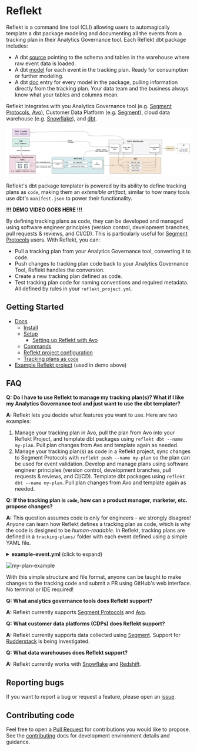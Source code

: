 <!--
SPDX-FileCopyrightText: 2022 Gregory Clunies <greg@reflekt-ci.com>

SPDX-License-Identifier: Apache-2.0
-->

# Reflekt
Reflekt is a command line tool (CLI) allowing users to automagically template a dbt package modeling and documenting all the events from a tracking plan in their Analytics Governance tool. Each Reflekt dbt package includes:
- A dbt [source](https://docs.getdbt.com/docs/building-a-dbt-project/using-sources) pointing to the schema and tables in the warehouse where raw event data is loaded.
- A dbt [model](https://docs.getdbt.com/docs/building-a-dbt-project/building-models) for each event in the tracking plan. Ready for consumption or further modeling.
- A dbt [doc](https://docs.getdbt.com/docs/building-a-dbt-project/documentation) entry for every model in the package, pulling information directly from the tracking plan. Your data team and the business always know what your tables and columns mean.

Reflekt integrates with you Analytics Governance tool (e.g. [Segment Protocols](https://segment.com/docs/protocols/), [Avo](https://www.avo.app/)), Customer Data Platform (e.g. [Segment](https://segment.com/)), cloud data warehouse (e.g. [Snowflake](https://www.snowflake.com/)), and [dbt](https://www.getdbt.com/).

![reflekt-arch](/docs/reflekt-arch-flow.jpg)

Reflekt's dbt package templater is powered by its ability to define tracking plans as `code`, making them an *extensible artifact*, similar to how many tools use dbt's `manifest.json` to power their functionality.

**!!! DEMO VIDEO GOES HERE !!!**

By defining tracking plans as code, they can be developed and managed using software engineer principles (version control, development branches, pull requests & reviews, and CI/CD). This is particularly useful for [Segment Protocols](https://segment.com/docs/protocols/) users. With Reflekt, you can:
- Pull a tracking plan from your Analytics Governance tool, converting it to code.
- Push changes to tracking plan code back to your Analytics Governance Tool, Reflekt handles the conversion.
- Create a new tracking plan defined as code.
- Test tracking plan code for naming conventions and required metadata. All defined by rules in your `reflekt_project.yml`.

## Getting Started
- [Docs](docs/DOCUMENTATION.md/#docs)
  - [Install](docs/DOCUMENTATION.md/#install)
  - [Setup](docs/DOCUMENTATION.md/#setup)
    - [Setting up Reflekt with Avo](docs/DOCUMENTATION.md/#setting-up-reflekt-with-avo)
  - [Commands](docs/DOCUMENTATION.md/#commands)
  - [Reflekt project configuration](docs/DOCUMENTATION.md/#project-configuration)
  - [Tracking plans as `code`](docs/DOCUMENTATION.md/#tracking-plans-as-code)
- [Example Reflekt project](https://github.com/GClunies/patty-bar-reflekt) (used in demo above)

## FAQ
**Q:** **Do I have to use Reflekt to manage my tracking plan(s)? What if I like my Analytics Governance tool and just want to use the dbt templater?**

**A:** Reflekt lets you decide what features you want to use. Here are two examples:
1. Manage your tracking plan in Avo, pull the plan from Avo into your Reflekt Project, and template dbt packages using `reflekt dbt --name my-plan`. Pull plan changes from Avo and template again as needed.
2. Manage your tracking plan(s) as code in a Reflekt project, sync changes to Segment Protocols with `reflekt push --name my-plan` so the plan can be used for event validation. Develop and manage plans using software engineer principles (version control, development branches, pull requests & reviews, and CI/CD). Template dbt packages using `reflekt dbt --name my-plan`. Pull plan changes from Avo and template again as needed.

**Q:** **If the tracking plan is `code`, how can a product manager, marketer, etc. propose changes?**

**A:** This question assumes code is only for engineers - we strongly disagree! *Anyone* can learn how Reflekt defines a tracking plan as code, which is why the code is designed to be *human-readable*. In Reflekt, tracking plans are defined in a `tracking-plans/` folder with each event defined using a simple YAML file.

<details><summary><strong>example-event.yml</strong> (click to expand)</summary><p>

```yaml
# Example 'Product Added' event
- version: 1
  name: Product Added
  description: Fired when a user adds a product to their cart.
  metadata:  # Set event metadata. Configure metadata tests in reflekt_project.yml
    product_owner: pm-name
    code_owner: eng-squad-1
    priority: 1
  properties:
    - name: cart_id
      description: Cart ID to which the product was added to.
      type: string
      required: true    # Specify a property is required
    - name: product_id
      description: Database ID of the product being viewed.
      type: integer
      required: true
    - name: name
      description: Name of the product.
      type: string     # Specify property data type
      required: true
    - name: variant
      description: Variant of the product (e.g. small, medium, large).
      type: string
      enum:            # List of allowed values
        - small
        - medium
        - large
      required: false  # Property is not required
    - name: price
      description: Price ($) of the product added to the cart.
      type: number
      required: true
    - name: quantity
      description: Quantity of the product added to the cart.
      type: integer
      required: true
```
</p></details>

![my-plan-example](docs/my-plan-example.png)

With this simple structure and file format, anyone can be taught to make changes to the tracking code and submit a PR using GitHub's web interface. No terminal or IDE required!

**Q:** **What analytics governance tools does Reflekt support?**

**A:** Reflekt currently supports [Segment Protocols](https://segment.com/docs/protocols/) and [Avo](https://www.avo.app/).

**Q:** **What customer data platforms (CDPs) does Reflekt support?**

**A:** Reflekt currently supports data collected using [Segment](https://segment.com/). Support for [Rudderstack](https://www.rudderstack.com/) is being investigated.

**Q:** **What data warehouses does Reflekt support?**

**A:** Reflekt currently works with [Snowflake](https://www.snowflake.com/) and [Redshift](https://aws.amazon.com/redshift/).

## Reporting bugs
If you want to report a bug or request a feature, please open an [issue](https://github.com/GClunies/reflekt/issues).

## Contributing code
Feel free to open a [Pull Request](https://github.com/GClunies/reflekt/pulls) for contributions you would like to propose. See the [contributing](docs/CONTRIBUTING-CODE.md) docs for development environment details and guidance.

